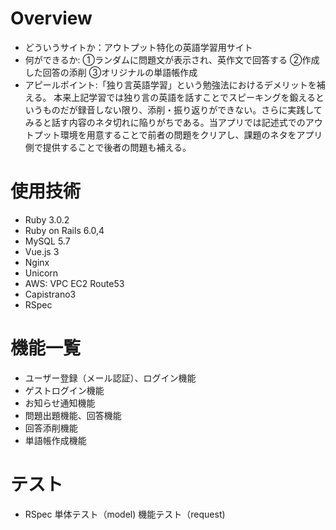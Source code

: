 # Overview

* どういうサイトか：アウトプット特化の英語学習用サイト
* 何ができるか: ①ランダムに問題文が表示され、英作文で回答する
②作成した回答の添削
③オリジナルの単語帳作成
* アピールポイント:「独り言英語学習」という勉強法におけるデメリットを補える。
本来上記学習では独り言の英語を話すことでスピーキングを鍛えるというものだが録音しない限り、添削・振り返りができない。さらに実践してみると話す内容のネタ切れに陥りがちである。当アプリでは記述式でのアウトプット環境を用意することで前者の問題をクリアし、課題のネタをアプリ側で提供することで後者の問題も補える。

# 使用技術

* Ruby 3.0.2
* Ruby on Rails 6.0,4
* MySQL 5.7
* Vue.js 3
* Nginx
* Unicorn
* AWS:
    VPC
    EC2
    Route53
* Capistrano3
* RSpec

# 機能一覧
* ユーザー登録（メール認証）、ログイン機能
* ゲストログイン機能
* お知らせ通知機能
* 問題出題機能、回答機能
* 回答添削機能
* 単語帳作成機能

# テスト

* RSpec 単体テスト（model)
        機能テスト（request)

